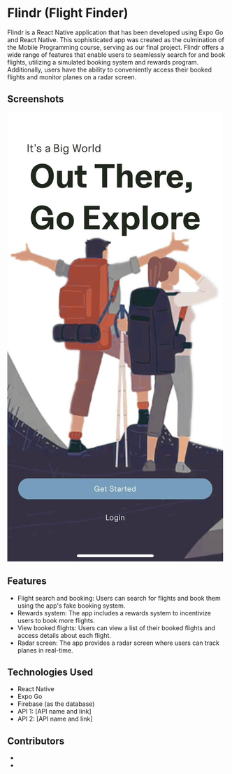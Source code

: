 # Flindr (Flight Finder)

Flindr is a React Native application that has been developed using Expo Go and React Native. This sophisticated app was created as the culmination of the Mobile Programming course, serving as our final project. Flindr offers a wide range of features that enable users to seamlessly search for and book flights, utilizing a simulated booking system and rewards program. Additionally, users have the ability to conveniently access their booked flights and monitor planes on a radar screen.

## Screenshots

![Screenshot 1](Screenshots/Screen(1).jpg)

## Features

- Flight search and booking: Users can search for flights and book them using the app's fake booking system.
- Rewards system: The app includes a rewards system to incentivize users to book more flights.
- View booked flights: Users can view a list of their booked flights and access details about each flight.
- Radar screen: The app provides a radar screen where users can track planes in real-time.

## Technologies Used

- React Native
- Expo Go
- Firebase (as the database)
- API 1: [API name and link]
- API 2: [API name and link]

## Contributors

- 
- 
